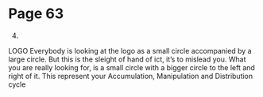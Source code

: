 # Page 63

4.
LOGO
Everybody is looking at the logo as a small circle
accompanied by a large circle.
But this is the sleight of hand of ict, it’s to mislead you.
What you are really looking for, is a small circle with a
bigger circle to the left and right of it.
This represent your Accumulation, Manipulation and
Distribution cycle